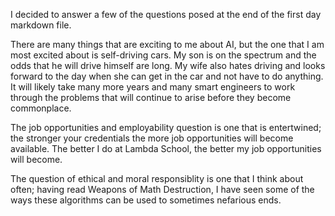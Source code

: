 I decided to answer a few of the questions posed at the end of the first day markdown file. 

There are many things that are exciting to me about AI, but the one that I am most excited about is self-driving cars. My son is on the spectrum and the odds that he will drive himself are long. My wife also hates driving and looks forward to the day when she can get in the car and not have to do anything. It will likely take many more years and many smart engineers to work through the problems that will continue to arise before they become commonplace.

The job opportunities and employability question is one that is entertwined; the stronger your credentials the more job opportunities will become available. The better I do at Lambda School, the better my job opportunities will become. 

The question of ethical and moral responsiblity is one that I think about often; having read Weapons of Math Destruction, I have seen some of the ways these algorithms can be used to sometimes nefarious ends. 
